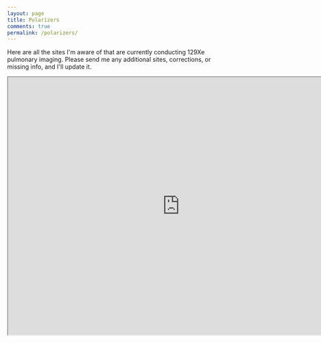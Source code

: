 ```yaml
---
layout: page
title: Polarizers
comments: true
permalink: /polarizers/
---
```


Here are all the sites I'm aware of that are currently conducting 129Xe pulmonary imaging. Please send me any additional sites, corrections, or missing info, and I'll update it.

<iframe src="https://www.google.com/maps/d/embed?mid=1MSIx_gbRgsP8UN3m_phFb5Azmx8NCdPu" width="800" height="600"></iframe>
